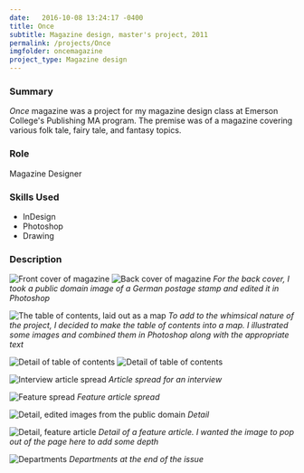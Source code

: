 ```yaml
---
date:   2016-10-08 13:24:17 -0400
title: Once
subtitle: Magazine design, master's project, 2011
permalink: /projects/Once
imgfolder: oncemagazine
project_type: Magazine design
---
```

### Summary

*Once* magazine was a project for my magazine design class at Emerson College's Publishing MA program. The premise was of a magazine covering various folk tale, fairy tale, and fantasy topics. 

### Role

Magazine Designer

### Skills Used

- InDesign
- Photoshop
- Drawing

### Description

![Front cover of magazine](../../img/oncemagazine/1a-cover.jpg)
![Back cover of magazine](../../img/oncemagazine/1b-back-cover.jpg)
*For the back cover, I took a public domain image of a German postage stamp and edited it in Photoshop*

![The table of contents, laid out as a map](../../img/oncemagazine/2a-toc-spread.jpg)
*To add to the whimsical nature of the project, I decided to make the table of contents into a map. I illustrated some images and combined them in Photoshop along with the appropriate text*

![Detail of table of contents](../../img/oncemagazine/2b-toc-detail-1.jpg)
![Detail of table of contents](../../img/oncemagazine/2c-toc-detail-2.jpg)

![Interview article spread](../../img/oncemagazine/3-troll-spread.jpg)
*Article spread for an interview*

![Feature spread](../../img/oncemagazine/4a-red-spread.jpg)
*Feature article spread*

![Detail, edited images from the public domain](../../img/oncemagazine/4b-red-detail.jpg)
*Detail*

![Detail, feature article](../../img/oncemagazine/5-fenrir-detail.jpg)
*Detail of a feature article. I wanted the image to pop out of the page here to add some depth*

![Departments](../../img/oncemagazine/6-dept-spread.jpg)
*Departments at the end of the issue*